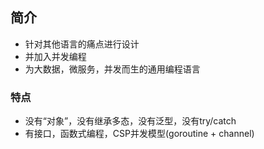 ## 简介

- 针对其他语言的痛点进行设计
- 并加入并发编程
- 为大数据，微服务，并发而生的通用编程语言

### 特点

- 没有“对象”，没有继承多态，没有泛型，没有try/catch
- 有接口，函数式编程，CSP并发模型(goroutine + channel)

